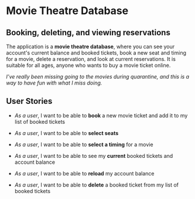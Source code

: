 # Movie Theatre Database

## Booking, deleting, and viewing reservations



The application is a **movie theatre database**, where you can see your account's current balance and booked tickets, book a  new seat and timing for a movie, 
delete a reservation, 
and look at current reservations. It is suitable for all ages, anyone who wants to buy a movie ticket online.

*I’ve really been missing going to the movies during quarantine, and this is a way to have fun with what I miss doing.*




## **User Stories**

* *As a user*, I want to be able to **book** a new movie ticket and add it to my list of booked tickets

* *As a user*, I want to be able to **select seats**

* *As a user*, I want to be able to **select a timing** for a movie

* *As a user*, I want to be able to see my **current** booked tickets and account balance

* *As a user*, I want to be able to **reload** my account balance

* *As a user*, I want to be able to **delete** a booked ticket from my list of booked tickets

